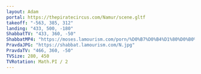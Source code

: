 ```yaml
---
layout: Adam
portal: https://thepiratecircus.com/Namur/scene.gltf
takeoff: "-563, 385, 312"
landing: "433, 500, -180"
ShabbatTV: "433, 360, -50"
ShabbatMP4: "https://moses.lamourism.com/porn/%D0%B7%D0%B4%D1%80%D0%B0%D0%B2%D1%81%D1%82%D0%B2%D1%83%D0%B9%D1%82%D0%B5.mp4?debug=%F0%9F%94%A5"
PravdaJPG: "https://shabbat.lamourism.com/N.jpg"
PravdaTV: "466, 360, -50"
TVSize: 280, 450
TVRotation: Math.PI / 2
---
```

